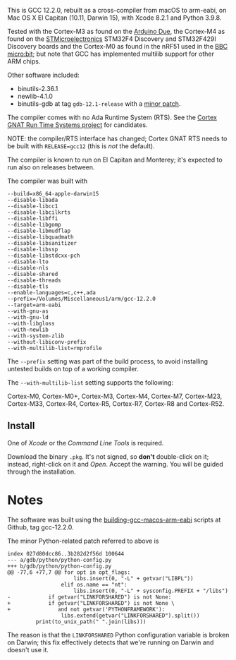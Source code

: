 This is GCC 12.2.0, rebuilt as a cross-compiler from macOS to arm-eabi, on Mac OS X El Capitan (10.11, Darwin 15), with Xcode 8.2.1 and Python 3.9.8.

Tested with the Cortex-M3 as found on the [Arduino Due][ARDUINO], the Cortex-M4 as found on the [STMicroelectronics][STM] STM32F4 Discovery and STM32F429I Discovery boards and the Cortex-M0 as found in the nRF51 used in the [BBC micro:bit][BBC]; but note that GCC has implemented multilib support for other ARM chips.

Other software included:

  * binutils-2.36.1
  * newlib-4.1.0
  * binutils-gdb at tag `gdb-12.1-release` with a [minor patch](#python-patch).

The compiler comes with no Ada Runtime System (RTS). See the [Cortex GNAT Run Time Systems project][CORTEX-GNAT-RTS] for candidates.

NOTE: the compiler/RTS interface has changed; Cortex GNAT RTS needs to be built with `RELEASE=gcc12` (this is *not* the default).

The compiler is known to run on El Capitan and Monterey; it's expected to run also on releases between.

The compiler was built with
```
--build=x86_64-apple-darwin15
--disable-libada
--disable-libcc1
--disable-libcilkrts
--disable-libffi
--disable-libgomp
--disable-libmudflap
--disable-libquadmath
--disable-libsanitizer
--disable-libssp
--disable-libstdcxx-pch
--disable-lto
--disable-nls
--disable-shared
--disable-threads
--disable-tls
--enable-languages=c,c++,ada
--prefix=/Volumes/Miscellaneous1/arm/gcc-12.2.0
--target=arm-eabi
--with-gnu-as
--with-gnu-ld
--with-libgloss
--with-newlib
--with-system-zlib
--without-libiconv-prefix
--with-multilib-list=rmprofile
```

The `--prefix` setting was part of the build process, to avoid
installing untested builds on top of a working compiler.

The `--with-multilib-list` setting supports the following:

   Cortex-M0, Cortex-M0+, Cortex-M3, Cortex-M4, Cortex-M7,
   Cortex-M23, Cortex-M33, Cortex-R4, Cortex-R5, Cortex-R7, Cortex-R8
   and Cortex-R52.

## Install ##

One of _Xcode_ or the _Command Line Tools_ is required.

Download the binary `.pkg`. It's not signed, so **don't** double-click on it; instead, right-click on it and _Open_. Accept the warning. You will be guided through the installation.

Notes
=====
The software was built using the [building-gcc-macos-arm-eabi][BUILDING] scripts at Github, tag gcc-12.2.0.

The <a name="python-patch">minor Python-related patch</a> referred to above is
```
index 027d80dcc86..3b282d2f56d 100644
--- a/gdb/python/python-config.py
+++ b/gdb/python/python-config.py
@@ -77,6 +77,7 @@ for opt in opt_flags:
                     libs.insert(0, "-L" + getvar("LIBPL"))
                 elif os.name == "nt":
                     libs.insert(0, "-L" + sysconfig.PREFIX + "/libs")
-            if getvar("LINKFORSHARED") is not None:
+            if getvar("LINKFORSHARED") is not None \
+               and not getvar('PYTHONFRAMEWORK'):
                 libs.extend(getvar("LINKFORSHARED").split())
         print(to_unix_path(" ".join(libs)))
```
The reason is that the `LINKFORSHARED` Python configuration variable is broken on Darwin; this fix effectively detects that we're running on Darwin and doesn't use it.

[ARDUINO]: http://www.arduino.com
[STM]: http://www.st.com
[BBC]: http://microbit.org
[CORTEX-GNAT-RTS]: https://github.com/simonjwright/cortex-gnat-rts
[BUILDING]:https://github.com/simonjwright/building-gcc-macos-arm-eabi
